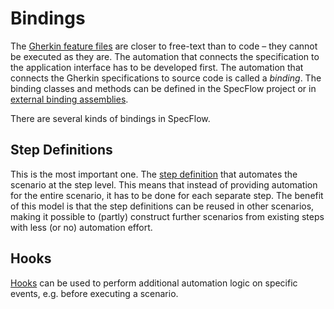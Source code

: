 # Bindings

The [Gherkin feature files](../Gherkin/Gherkin-Reference.md) are closer to free-text than to code – they cannot be executed as they are. The automation that connects the specification to the application interface has to be developed first. The automation that connects the Gherkin specifications to source code is called a _binding_. The binding classes and methods can be defined in the SpecFlow project or in [external binding assemblies](Use-Bindings-from-External-Assemblies.md).

There are several kinds of bindings in SpecFlow. 

## Step Definitions

This is the most important one. The [step definition](Step-Definitions.md) that automates the scenario at the step level. This means that instead of providing automation for the entire scenario, it has to be done for each separate step. The benefit of this model is that the step definitions can be reused in other scenarios, making it possible to (partly) construct further scenarios from existing steps with less (or no) automation effort.  

## Hooks

[Hooks](Hooks.md) can be used to perform additional automation logic on specific events, e.g. before executing a scenario.
